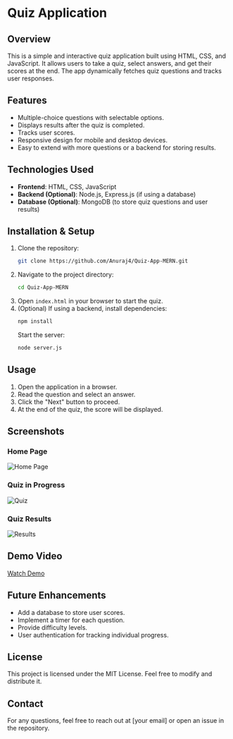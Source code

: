 # Quiz Application

## Overview
This is a simple and interactive quiz application built using HTML, CSS, and JavaScript. It allows users to take a quiz, select answers, and get their scores at the end. The app dynamically fetches quiz questions and tracks user responses.

## Features
- Multiple-choice questions with selectable options.
- Displays results after the quiz is completed.
- Tracks user scores.
- Responsive design for mobile and desktop devices.
- Easy to extend with more questions or a backend for storing results.

## Technologies Used
- **Frontend**: HTML, CSS, JavaScript
- **Backend (Optional)**: Node.js, Express.js (if using a database)
- **Database (Optional)**: MongoDB (to store quiz questions and user results)

## Installation & Setup
1. Clone the repository:
   ```sh
   git clone https://github.com/Anuraj4/Quiz-App-MERN.git
   ```
2. Navigate to the project directory:
   ```sh
   cd Quiz-App-MERN
   ```
3. Open `index.html` in your browser to start the quiz.
4. (Optional) If using a backend, install dependencies:
   ```sh
   npm install
   ```
   Start the server:
   ```sh
   node server.js
   ```

## Usage
1. Open the application in a browser.
2. Read the question and select an answer.
3. Click the "Next" button to proceed.
4. At the end of the quiz, the score will be displayed.

## Screenshots
### Home Page
![Home Page]((https://github.com/Anuraj4/Images/blob/main/home.png))
### Quiz in Progress
![Quiz]((https://github.com/Anuraj4/Images/blob/main/quiz.png))
### Quiz Results
![Results]((https://github.com/Anuraj4/Images/blob/main/summary.png))

## Demo Video
[Watch Demo](https://yourvideolink.com)

## Future Enhancements
- Add a database to store user scores.
- Implement a timer for each question.
- Provide difficulty levels.
- User authentication for tracking individual progress.

## License
This project is licensed under the MIT License. Feel free to modify and distribute it.

## Contact
For any questions, feel free to reach out at [your email] or open an issue in the repository.

